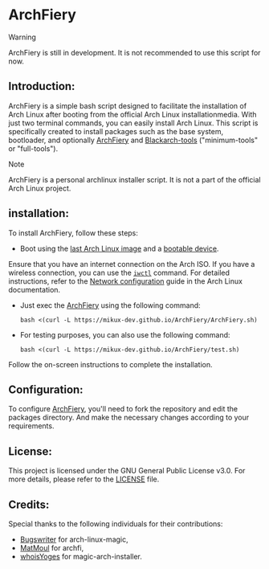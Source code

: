 # ArchFiery

> [!WARNING]
> ArchFiery is still in development. It is not recommended to use this script for now.

## Introduction:
ArchFiery is a simple bash script designed to facilitate the installation of Arch Linux after booting from the official Arch Linux installationmedia. With just two terminal commands, you can easily install Arch Linux. This script is specifically created to install packages such as the base system, bootloader, and optionally [ArchFiery](https://github.com/MikuX-Dev/ArchFiery) and [Blackarch-tools](https://blackarch.org/tools) ("minimum-tools" or "full-tools").

> [!NOTE]
> ArchFiery is a personal archlinux installer script. It is not a part of the official Arch Linux project.

## installation:

To install ArchFiery, follow these steps:

- Boot using the [last Arch Linux image](https://www.archlinux.org/download/) and a [bootable device](https://wiki.archlinux.org/index.php/USB_flash_installation_media).

Ensure that you have an internet connection on the Arch ISO. If you have a wireless connection, you can use the [`iwctl`](https://wiki.archlinux.org/index.php/Iwd#iwctl) command. For detailed instructions, refer to the [Network configuration](https://wiki.archlinux.org/index.php/Network_configuration) guide in the Arch Linux documentation.

- Just exec the [ArchFiery](https://github.com/MikuX-Dev/ArchFiery) using the following command:
    ```
    bash <(curl -L https://mikux-dev.github.io/ArchFiery/ArchFiery.sh)
    ```

- For testing purposes, you can also use the following command:
    ```
    bash <(curl -L https://mikux-dev.github.io/ArchFiery/test.sh)
    ```

Follow the on-screen instructions to complete the installation.

## Configuration:

To configure [ArchFiery](https://github.com/MikuX-Dev/ArchFiery), you'll need to fork the repository and edit the packages directory. And make the necessary changes according to your requirements.

## License:

This project is licensed under the GNU General Public License v3.0. For more details, please refer to the [LICENSE](https://github.com/MikuX-Dev/ArchFiery/blob/master/LICENSE) file.

## Credits:

Special thanks to the following individuals for their contributions:

- [Bugswriter](https://github.com/Bugswriter/arch-linux-magic) for arch-linux-magic,
- [MatMoul](https://github.com/MatMoul/archfi) for archfi,
- [whoisYoges](https://github.com/whoisYoges/magic-arch-installer) for magic-arch-installer.
